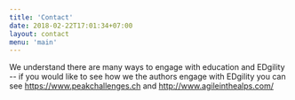 ```yaml
---
title: 'Contact'
date: 2018-02-22T17:01:34+07:00
layout: contact
menu: 'main'
---
```


We understand there are many ways to engage with education and EDgility -- if you would like to see how we the authors engage with EDgility you can see https://www.peakchallenges.ch and http://www.agileinthealps.com/

